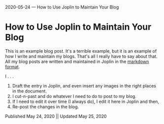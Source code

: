 2020-05-24 — How to Use Joplin to Maintain Your Blog

# How to Use Joplin to Maintain Your Blog

This is an example blog post. It's a terrible example, but it is an example of how I write and maintain my blogs. That's all I really have to say about that. All my blog posts are written and maintained in Joplin in the [markdown format](https://joplinapp.org/markdown/).

I .&nbsp;.&nbsp;.
1. Draft the entry in Joplin, and even insert any images in the right places in the document.
2. I cut-n-past and do whatever I need to do to post to my blog.
3. If I need to edit it over time (I always do), I edit it here in Joplin and then,
4. Re-post the changes in the blog.


<span class="pubdate">Published May 24, 2020 || Updated May 25, 2020</span>
